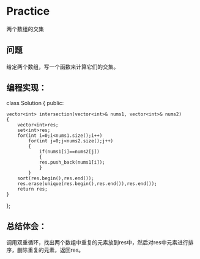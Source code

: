 # Practice
两个数组的交集
## 问题
#### 
给定两个数组，写一个函数来计算它们的交集。
## 编程实现：
class Solution {
public:

    vector<int> intersection(vector<int>& nums1, vector<int>& nums2) 
    {
        vector<int>res;
        set<int>res;
        for(int i=0;i<nums1.size();i++)
            for(int j=0;j<nums2.size();j++)
            {
                if(nums1[i]==nums2[j])
                {
                res.push_back(nums1[i]); 
                }
            }
        sort(res.begin(),res.end());
        res.erase(unique(res.begin(),res.end()),res.end());  
        return res;  
    }
};
## 总结体会：
调用双重循环，找出两个数组中重复的元素放到res中，然后对res中元素进行排序，删除重复的元素，返回res。